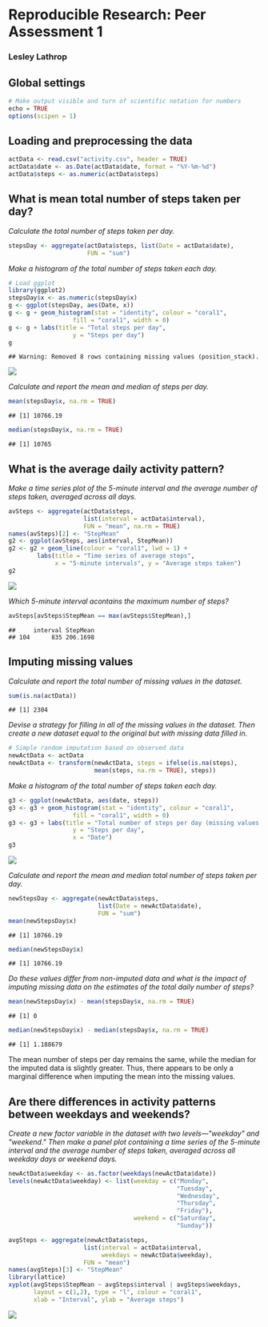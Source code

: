 # Reproducible Research: Peer Assessment 1
### Lesley Lathrop  

## Global settings

```r
# Make output visible and turn of scientific notation for numbers
echo = TRUE
options(scipen = 1)
```

## Loading and preprocessing the data  

```r
actData <- read.csv("activity.csv", header = TRUE)
actData$date <- as.Date(actData$date, format = "%Y-%m-%d")
actData$steps <- as.numeric(actData$steps)
```

## What is mean total number of steps taken per day? 
  
*Calculate the total number of steps taken per day.*

```r
stepsDay <- aggregate(actData$steps, list(Date = actData$date),
                      FUN = "sum")
```
  
*Make a histogram of the total number of steps taken each day.*

```r
# Load ggplot
library(ggplot2)
stepsDay$x <- as.numeric(stepsDay$x)
g <- ggplot(stepsDay, aes(Date, x))
g <- g + geom_histogram(stat = "identity", colour = "coral1",
                  fill = "coral1", width = 0)
g <- g + labs(title = "Total steps per day",
                  y = "Steps per day")
g
```

```
## Warning: Removed 8 rows containing missing values (position_stack).
```

![](PA1_template_files/figure-html/unnamed-chunk-4-1.png) 
  
*Calculate and report the mean and median of steps per day.*

```r
mean(stepsDay$x, na.rm = TRUE)
```

```
## [1] 10766.19
```

```r
median(stepsDay$x, na.rm = TRUE)
```

```
## [1] 10765
```
  
## What is the average daily activity pattern?  
  
*Make a time series plot of the 5-minute interval and the average number of steps taken, averaged across all days.*

```r
avSteps <- aggregate(actData$steps, 
                     list(interval = actData$interval),
                     FUN = "mean", na.rm = TRUE)
names(avSteps)[2] <- "StepMean"
g2 <- ggplot(avSteps, aes(interval, StepMean))
g2 <- g2 + geom_line(colour = "coral1", lwd = 1) +
        labs(title = "Time series of average steps",
             x = "5-minute intervals", y = "Average steps taken")
g2
```

![](PA1_template_files/figure-html/unnamed-chunk-6-1.png) 
  
*Which 5-minute interval acontains the maximum number of steps?*

```r
avSteps[avSteps$StepMean == max(avSteps$StepMean),]
```

```
##     interval StepMean
## 104      835 206.1698
```

## Imputing missing values 
  
*Calculate and report the total number of missing values in the dataset.*  

```r
sum(is.na(actData))
```

```
## [1] 2304
```
  
*Devise a strategy for filling in all of the missing values in the dataset. Then create a new dataset equal to the original but with missing data filled in.*

```r
# Simple random imputation based on observed data
newActData <- actData
newActData <- transform(newActData, steps = ifelse(is.na(steps),
                        mean(steps, na.rm = TRUE), steps))
```
  
*Make a histogram of the total number of steps taken each day.*

```r
g3 <- ggplot(newActData, aes(date, steps))
g3 <- g3 + geom_histogram(stat = "identity", colour = "coral1",
                  fill = "coral1", width = 0)
g3 <- g3 + labs(title = "Total number of steps per day (missing values imputed)",
                  y = "Steps per day",
                  x = "Date")
g3
```

![](PA1_template_files/figure-html/unnamed-chunk-10-1.png) 
  
*Calculate and report the mean and median total number of steps taken per day.*

```r
newStepsDay <- aggregate(newActData$steps, 
                         list(Date = newActData$date), 
                         FUN = "sum")
mean(newStepsDay$x) 
```

```
## [1] 10766.19
```

```r
median(newStepsDay$x)
```

```
## [1] 10766.19
```
  
*Do these values differ from non-imputed data and what is the impact of imputing missing data on the estimates of the total daily number of steps?*

```r
mean(newStepsDay$x) - mean(stepsDay$x, na.rm = TRUE)
```

```
## [1] 0
```

```r
median(newStepsDay$x) - median(stepsDay$x, na.rm = TRUE)
```

```
## [1] 1.188679
```
The mean number of steps per day remains the same, while the median for the imputed data is slightly greater. Thus, there appears to be only a marginal difference when imputing the mean into the missing values.    

## Are there differences in activity patterns between weekdays and weekends? 
  
*Create a new factor variable in the dataset with two levels—"weekday" and "weekend." Then make a panel plot containing a time series of the 5-minute interval and the average number of steps taken, averaged across all weekday days or weekend days.*  

```r
newActData$weekday <- as.factor(weekdays(newActData$date))
levels(newActData$weekday) <- list(weekday = c("Monday",
                                               "Tuesday", 
                                               "Wednesday",
                                               "Thursday",
                                               "Friday"),
                                   weekend = c("Saturday",
                                               "Sunday"))

avgSteps <- aggregate(newActData$steps, 
                     list(interval = actData$interval,
                          weekdays = newActData$weekday),
                     FUN = "mean")
names(avgSteps)[3] <- "StepMean"
library(lattice)
xyplot(avgSteps$StepMean ~ avgSteps$interval | avgSteps$weekdays,
       layout = c(1,2), type = "l", colour = "coral1",
       xlab = "Interval", ylab = "Average steps")
```

![](PA1_template_files/figure-html/unnamed-chunk-13-1.png) 

